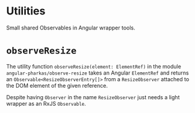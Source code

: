 # Utilities

Small shared Observables in Angular wrapper tools.

# `observeResize`

The utility function `observeResize(element: ElementRef)` in the module `angular-pharkas/observe-resize`
takes an Angular `ElementRef` and returns an `Observable<ResizeObserverEntry[]>` from a `ResizeObserver`
attached to the DOM element of the given reference.

Despite having `Observer` in the name `ResizeObserver` just needs a light wrapper as an RxJS `Observable`.
